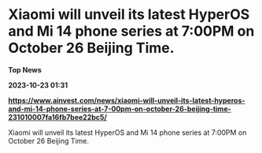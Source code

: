 # Xiaomi will unveil its latest HyperOS and Mi 14 phone series at 7:00PM on October 26 Beijing Time.
**Top News**

**2023-10-23 01:31**

**https://www.ainvest.com/news/xiaomi-will-unveil-its-latest-hyperos-and-mi-14-phone-series-at-7-00pm-on-october-26-beijing-time-231010007fa16fb7bee22bc5/**

Xiaomi will unveil its latest HyperOS and Mi 14 phone series at 7:00PM on October 26 Beijing Time.